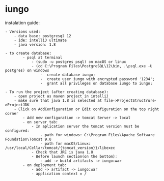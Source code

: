 # iungo

instalation guide:

    - Versions used:
        - data base: postgresql 12
        - ide: intelliJ ultimate
        - java version: 1.8

    - to create database:
            - psql at terminal 
                - (sudo -u postgres psql) on macOS or linux
                - (cd C:\Program Files\PostgreSQL\12\bin, .\psql.exe -U postgres) on windows
                    -  create database iungo;
                    -  create user iungo with encrypted password '1234';
                    -  grant all privileges on database iungo to iungo; 
                    
    - To run the project (after creating database):                    
        - open project as maven project in intelliJ
        - make sure that java 1.8 is selected at file->ProjectStructrure->ProjectJDK
        - Click on AddConfiguration or Edit configuration on the top right corner
            - Add new configuration -> tomcat Server -> local
            - on server tab:
                - In aplication server the tomcat version must be configured:
                    - path for windows: C:\Program Files\Apache Software Foundation\Tomcat 9.0
                    - path for macOS/Linux: /usr/local/Cellar/tomcat/{tomcat_version}}/libexec
                - Check that JRE is java 1.8
                - Before launch section(on the bottom):
                    - add -> build artifacts -> iungo:war
            - on deployment tab:
                - add -> artifact -> iungo:war
                - application context = /
        
        
    
